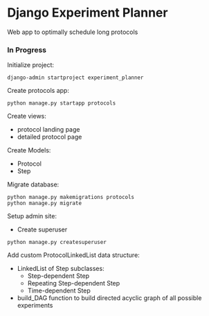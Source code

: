# Django Experiment Planner

Web app to optimally schedule long protocols 

### In Progress

Initialize project:
````
django-admin startproject experiment_planner
````

Create protocols app:
````
python manage.py startapp protocols
````

Create views:
- protocol landing page
- detailed protocol page

Create Models:
- Protocol
- Step

Migrate database:
```
python manage.py makemigrations protocols
python manage.py migrate
```

Setup admin site:
- Create superuser
```
python manage.py createsuperuser
```

Add custom ProtocolLinkedList data structure:
- LinkedList of Step subclasses:
    - Step-dependent Step
    - Repeating Step-dependent Step
    - Time-dependent Step
- build_DAG function to build directed acyclic graph of all possible experiments




